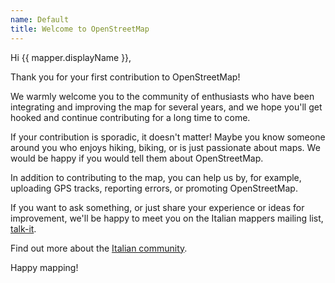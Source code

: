 ```yaml
---
name: Default
title: Welcome to OpenStreetMap
---
```


Hi {{ mapper.displayName }},

Thank you for your first contribution to OpenStreetMap!

We warmly welcome you to the community of enthusiasts who have been integrating and improving the map for several years, and we hope you'll get hooked and continue contributing for a long time to come.

If your contribution is sporadic, it doesn't matter! Maybe you know someone around you who enjoys hiking, biking, or is just passionate about maps. We would be happy if you would tell them about OpenStreetMap. 

In addition to contributing to the map, you can help us by, for example, uploading GPS tracks, reporting errors, or promoting OpenStreetMap.

If you want to ask something, or just share your experience or ideas for improvement, we'll be happy to meet you on the Italian mappers mailing list, [talk-it](https://lists.openstreetmap.org/listinfo/talk-it). 

Find out more about the [Italian community](https://wiki.openstreetmap.org/wiki/Italy).

Happy mapping!